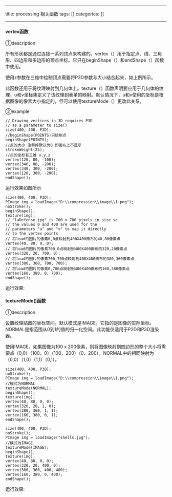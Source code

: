 
--- 
title:  processing 相关函数 
tags: []
categories: [] 

---
#### vertex函数

①description

所有形状都是通过连接一系列顶点来构建的。vertex（）用于指定点、线、三角形、四边形和多边形的顶点坐标。它只在beginShape（）和endShape（）函数中使用。

使用z参数在三维中绘制顶点需要将P3D参数与大小结合起来，如上例所示。

此函数还用于将纹理映射到几何体上。texture（）函数声明要应用于几何体的纹理，u和v坐标集定义了该纹理到表单的映射。默认情况下，u和v使用的坐标是根据图像的像素大小指定的，但可以使用textureMode（）更改此关系。

②example

```
// Drawing vertices in 3D requires P3D
// as a parameter to size()
size(400, 400, P3D);
//beginShape(POINTS)只绘制点
beginShape(POINTS);
//点的大小 注释掉默认为0 即画布上不显示
strokeWeight(25);
//点的坐标有三维 x,y,z
vertex(120, 80, -100);
vertex(340, 80, -200);
vertex(340, 300, -200);
vertex(120, 300, -200);
endShape();
```

运行效果如图所示

```
size(400, 400, P3D);
PImage img = loadImage("D:\\compression\\image\\1.png");
noStroke();
beginShape();
texture(img);
// "laDefense.jpg" is 700 x 700 pixels in size so
// the values 0 and 400 are used for the
// parameters "u" and "v" to map it directly
// to the vertex points
// 将load的图片的像素0,0点映射到400X400画布的40,80像素点
vertex(40, 80, 0, 0);
// 将load的图片的像素700,0点映射到400X400画布的320,20像素点
vertex(320, 20, 700, 0);
// 将load的图片的像素700,700点映射到400X400画布的380,360像素点
vertex(380, 360, 700, 700);
// 将load的图片的像素0,700点映射到400X400画布的160,380像素点
vertex(160, 380, 0, 700);
endShape();
```

运行效果:

#### textureMode()函数

①description

设置纹理贴图的坐标空间。默认模式是IMAGE，它指的是图像的实际坐标。NORMAL是指范围从0到1的值的归一化空间。此功能仅适用于P2D和P3D渲染器。

使用IMAGE，如果图像为100 x 200像素，则将图像映射到四边形的整个大小将需要点（0,0）（100，0）（100，200）（0，200）。NORMAL中的相同映射为（0,0）（1,0）（1,1）（0,1）。

```
size(400, 400, P3D);
noStroke();
PImage img = loadImage("D:\\compression\\image\\1.png");
//模式为NORMAL
textureMode(NORMAL);
beginShape();
texture(img);
vertex(40, 80, 0, 0);
vertex(320, 20, 1, 0);
vertex(380, 360, 1, 1);
vertex(160, 380, 0, 1);
endShape();
```

```
size(400, 400, P3D);
noStroke();
PImage img = loadImage("shells.jpg");
//模式为IMAGE
textureMode(IMAGE);
beginShape();
texture(img);
vertex(40, 80, 0, 0);
vertex(320, 20, 400, 0);
vertex(380, 360, 400, 400);
vertex(160, 380, 0, 400);
endShape();
```

运行效果:


